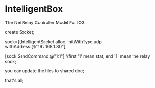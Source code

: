 IntelligentBox
==============

The Net Relay Controller Model For IOS

create Socket;

sock=[[IntelligentSocket alloc] initWithType:udp withAddress:@"192.168.1.80"];

[sock SendCommand:@"1:1"];//first '1' mean stat, end '1' mean the relay sock;

you can update the files to shared doc;

that's all;
